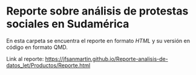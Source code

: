 # Reporte sobre análisis de protestas sociales en Sudamérica

En esta carpeta se encuentra el reporte en formato *HTML* y su versión en código en formato QMD.

Link al reporte: https://jfsanmartin.github.io/Reporte-analisis-de-datos_let/Productos/Reporte.html